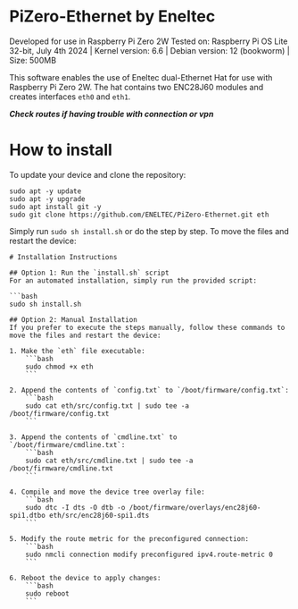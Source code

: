 # PiZero-Ethernet by Eneltec

Developed for use in Raspberry Pi Zero 2W
Tested on: Raspberry Pi OS Lite 32-bit, July 4th 2024 | Kernel version: 6.6 | Debian version: 12 (bookworm) | Size: 500MB

This software enables the use of Eneltec dual-Ethernet Hat for use with Raspberry Pi Zero 2W. The hat contains two ENC28J60 modules and creates interfaces ```eth0``` and ```eth1```.

***Check routes if having trouble with connection or vpn***

# How to install


To update your device and clone the repository:
```
sudo apt -y update
sudo apt -y upgrade
sudo apt install git -y
sudo git clone https://github.com/ENELTEC/PiZero-Ethernet.git eth

```
Simply run ``` sudo sh install.sh ``` or do the step by step.
To move the files and restart the device:

```
# Installation Instructions

## Option 1: Run the `install.sh` script
For an automated installation, simply run the provided script:

```bash
sudo sh install.sh

## Option 2: Manual Installation
If you prefer to execute the steps manually, follow these commands to move the files and restart the device:

1. Make the `eth` file executable:
    ```bash
    sudo chmod +x eth
    ```

2. Append the contents of `config.txt` to `/boot/firmware/config.txt`:
    ```bash
    sudo cat eth/src/config.txt | sudo tee -a /boot/firmware/config.txt
    ```

3. Append the contents of `cmdline.txt` to `/boot/firmware/cmdline.txt`:
    ```bash
    sudo cat eth/src/cmdline.txt | sudo tee -a /boot/firmware/cmdline.txt
    ```

4. Compile and move the device tree overlay file:
    ```bash
    sudo dtc -I dts -O dtb -o /boot/firmware/overlays/enc28j60-spi1.dtbo eth/src/enc28j60-spi1.dts
    ```

5. Modify the route metric for the preconfigured connection:
    ```bash
    sudo nmcli connection modify preconfigured ipv4.route-metric 0
    ```

6. Reboot the device to apply changes:
    ```bash
    sudo reboot
    ```
